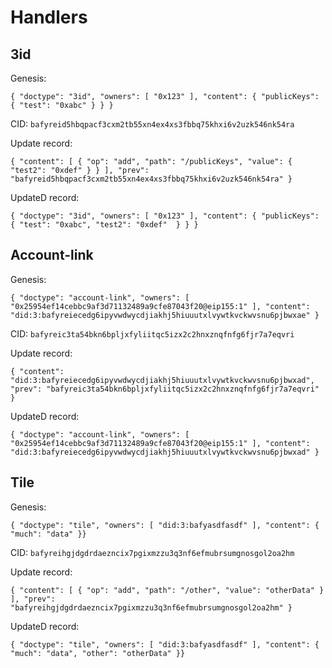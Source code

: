 # Handlers

## 3id

Genesis:

```
{ "doctype": "3id", "owners": [ "0x123" ], "content": { "publicKeys": { "test": "0xabc" } } }
```

CID: `bafyreid5hbqpacf3cxm2tb55xn4ex4xs3fbbq75khxi6v2uzk546nk54ra`


Update record:

```
{ "content": [ { "op": "add", "path": "/publicKeys", "value": { "test2": "0xdef" } } ], "prev": "bafyreid5hbqpacf3cxm2tb55xn4ex4xs3fbbq75khxi6v2uzk546nk54ra" }
```

UpdateD record:


```
{ "doctype": "3id", "owners": [ "0x123" ], "content": { "publicKeys": { "test": "0xabc", "test2": "0xdef"  } } }
```


## Account-link

Genesis:

```
{ "doctype": "account-link", "owners": [ "0x25954ef14cebbc9af3d71132489a9cfe87043f20@eip155:1" ], "content": "did:3:bafyreiecedg6ipyvwdwycdjiakhj5hiuuutxlvywtkvckwvsnu6pjbwxae" }
```


CID: `bafyreic3ta54bkn6bpljxfyliitqc5izx2c2hnxznqfnfg6fjr7a7eqvri`

Update record:

```
{ "content": "did:3:bafyreiecedg6ipyvwdwycdjiakhj5hiuuutxlvywtkvckwvsnu6pjbwxad", "prev": "bafyreic3ta54bkn6bpljxfyliitqc5izx2c2hnxznqfnfg6fjr7a7eqvri" }
```

UpdateD record:

```
{ "doctype": "account-link", "owners": [ "0x25954ef14cebbc9af3d71132489a9cfe87043f20@eip155:1" ], "content": "did:3:bafyreiecedg6ipyvwdwycdjiakhj5hiuuutxlvywtkvckwvsnu6pjbwxad" }
```


## Tile

Genesis:


```
{ "doctype": "tile", "owners": [ "did:3:bafyasdfasdf" ], "content": { "much": "data" }}
```

CID: `bafyreihgjdgdrdaezncix7pgixmzzu3q3nf6efmubrsumgnosgol2oa2hm`


Update record:

```
{ "content": [ { "op": "add", "path": "/other", "value": "otherData" } ], "prev": "bafyreihgjdgdrdaezncix7pgixmzzu3q3nf6efmubrsumgnosgol2oa2hm" }
```

UpdateD record:

```
{ "doctype": "tile", "owners": [ "did:3:bafyasdfasdf" ], "content": { "much": "data", "other": "otherData" }}
```


